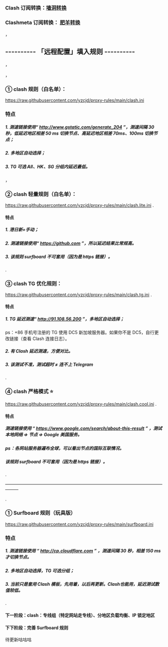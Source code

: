 ### Clash 订阅转换：[墙洞转换](https://sub.dler.io/) 
### Clashmeta 订阅转换： [肥羊转换](sub.v1.mk)

，

## ----------  「远程配置」填入规则   ----------

，

，

### ① clash 规则（白名单）：
https://raw.githubusercontent.com/yzcjd/proxy-rules/main/clash.ini

### 特点
##### 1. 测速链接使用“ http://www.gstatic.com/generate_204 ”，测速间隔 30 秒，低延迟地区相差 50 ms 切换节点、高延迟地区相差 70ms、100ms 切换节点；
##### 2. 多地区自动选择；
##### 3. TG 可选 All、HK、SG 分组内延迟最低。

，

### ② clash 轻量规则（白名单）：
https://raw.githubusercontent.com/yzcjd/proxy-rules/main/clash.lite.ini
.
#### 特点
##### 1. 港日新+手动；
##### 2. 测速链接使用“ https://github.com ”，所以延迟结果比常规高。
##### 3. 该规则 surfboard 不可套用（因为是 https 链接）。
.

### ③ clash TG 优化规则：
https://raw.githubusercontent.com/yzcjd/proxy-rules/main/clash.tg.ini
.
#### 特点
##### 1. TG 延迟测速“ http://91.108.56.200 ”，多地区自动选择；
ps：+86 手机号注册的 TG 使用 DC5 新加坡服务器。如果你不是 DC5，自行更改链接（查看 Clash 连接日志）。
##### 2. 有 Clash 延迟测速，方便对比。
##### 3. 该测试不准，测试超时 ≠ 连不上 Telegram

.

### ④ clash 严格模式 ⭐️
https://raw.githubusercontent.com/yzcjd/proxy-rules/main/clash.cool.ini
.
#### 特点
##### 测速链接使用 “ https://www.google.com/search/about-this-result ” ，测试本地网络 => 节点 => Google 美国服务。
##### ps：各网站服务器遍布全球，可以看出节点的国际互联情况。
##### 该规则 surfboard 不可套用（因为是 https 链接）。

.

———————————————————————————————————————

.
### ① Surfboard 规则（玩具版）
https://raw.githubusercontent.com/yzcjd/proxy-rules/main/surfboard.ini

### 特点
##### 1. 测速链接使用 “ http://cp.cloudflare.com ” ，测速间隔 30 秒，相差 150 ms 才切换节点。
##### 2. 多地区自动选择，TG 可选分组；
##### 3. 当前只是套用 Clash 模板，先用着，以后再更新。Clash也能用，延迟测试数值较低。

.

#### 下一阶段：clash：专线组（特定网站走专线）、分地区负载均衡、IP 锁定地区
#### 下下阶段：完善 Surfboard 规则
待更新咕咕咕
